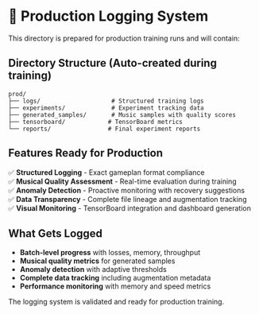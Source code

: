 # 🎼 Production Logging System

This directory is prepared for production training runs and will contain:

## Directory Structure (Auto-created during training)

```
prod/
├── logs/                    # Structured training logs
├── experiments/             # Experiment tracking data
├── generated_samples/       # Music samples with quality scores
├── tensorboard/            # TensorBoard metrics
└── reports/                # Final experiment reports
```

## Features Ready for Production

✅ **Structured Logging** - Exact gameplan format compliance  
✅ **Musical Quality Assessment** - Real-time evaluation during training  
✅ **Anomaly Detection** - Proactive monitoring with recovery suggestions  
✅ **Data Transparency** - Complete file lineage and augmentation tracking  
✅ **Visual Monitoring** - TensorBoard integration and dashboard generation  

## What Gets Logged

- **Batch-level progress** with losses, memory, throughput
- **Musical quality metrics** for generated samples
- **Anomaly detection** with adaptive thresholds
- **Complete data tracking** including augmentation metadata
- **Performance monitoring** with memory and speed metrics

The logging system is validated and ready for production training.